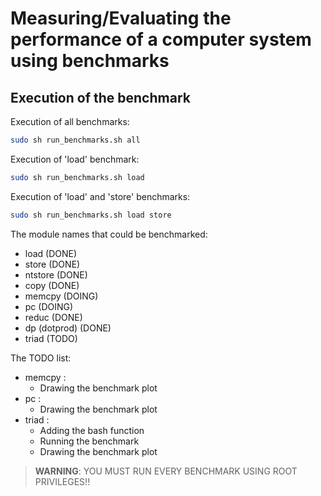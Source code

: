 # Measuring/Evaluating the performance of a computer system using benchmarks

## Execution of the benchmark
Execution of all benchmarks:
```bash
sudo sh run_benchmarks.sh all
```

Execution of 'load' benchmark:
```bash
sudo sh run_benchmarks.sh load
```

Execution of 'load' and 'store' benchmarks:
```bash
sudo sh run_benchmarks.sh load store
```

The module names that could be benchmarked:
* load (DONE)
* store (DONE)
* ntstore (DONE)
* copy (DONE)
* memcpy (DOING)
* pc (DOING)
* reduc (DONE)
* dp (dotprod) (DONE)
* triad (TODO)


The TODO list:
* memcpy :
	* Drawing the benchmark plot
* pc :
	* Drawing the benchmark plot
* triad :
	* Adding the bash function
	* Running the benchmark
	* Drawing the benchmark plot


>**WARNING**: YOU MUST RUN EVERY BENCHMARK USING ROOT PRIVILEGES!!
